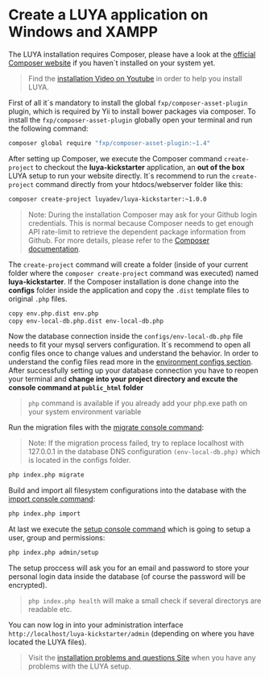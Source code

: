 # Create a LUYA application on Windows and XAMPP

The LUYA installation requires Composer, please have a look at the [official Composer website](https://getcomposer.org/doc/00-intro.md#installation-windows) if you haven´t installed on your system yet.

> Find the [installation Video on Youtube](https://www.youtube.com/watch?v=7StCJviSGkg) in order to help you install LUYA.

First of all it´s mandatory to install the global `fxp/composer-asset-plugin` plugin, which is required by Yii to install bower packages via composer. To install the `fxp/composer-asset-plugin` globally open your terminal and run the following command:

```sh
composer global require "fxp/composer-asset-plugin:~1.4"
```

After setting up Composer, we execute the Composer command `create-project` to checkout the **luya-kickstarter** application, an **out of the box** LUYA setup to run your website directly. It´s recommend to run the `create-project` command directly from your htdocs/webserver folder like this:

```sh
composer create-project luyadev/luya-kickstarter:~1.0.0
```

> Note: During the installation Composer may ask for your Github login credentials. This is normal because Composer needs to get enough API rate-limit to retrieve the dependent package information from Github. For more details, please refer to the [Composer documentation](https://getcomposer.org/doc/articles/troubleshooting.md#api-rate-limit-and-oauth-tokens).

The `create-project` command will create a folder (inside of your current folder where the `composer create-project` command was executed) named **luya-kickstarter**. 
If the Composer installation is done change into the **configs** folder inside the application and copy the `.dist` template files to original `.php` files.

```sh
copy env.php.dist env.php
copy env-local-db.php.dist env-local-db.php
```

Now the database connection inside the `configs/env-local-db.php` file needs to fit your mysql servers configuration. 
It´s recommend to open all config files once to change values and understand the behavior. In order to understand the config files read more in the [environment configs section](install-configs.md). 
After successfully setting up your database connection you have to reopen your terminal and **change into your project directory and excute the console command at `public_html` folder**

> `php` command is available if you already add your php.exe path on your system environment variable

Run the migration files with the [migrate console command](luya-console.md):

> Note: If the migration process failed, try to replace localhost with 127.0.0.1 in the database DNS configuration `(env-local-db.php)` which is located in the  configs folder.

```sh
php index.php migrate
```

Build and import all filesystem configurations into the database with the [import console command](luya-console.md):

```sh
php index.php import
```

At last we execute the [setup console command](luya-console.md) which is going to setup a user, group and permissions:

```sh
php index.php admin/setup
```

The setup proccess will ask you for an email and password to store your personal login data inside the database (of course the password will be encrypted).

> `php index.php health` will make a small check if several directorys are readable etc.

You can now log in into your administration interface `http://localhost/luya-kickstarter/admin` (depending on where you have located the LUYA files).

> Visit the [installation problems and questions Site](install-problems.md) when you have any problems with the LUYA setup.
